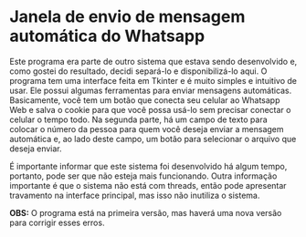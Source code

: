 
<!DOCTYPE html>
<html lang="en">
<head>
    <meta charset="UTF-8">
    <meta name="viewport" content="width=device-width, initial-scale=1.0">
    <title>Janela de envio de mensagem automática do Whatsapp</title>
</head>
<body>
    <h1>Janela de envio de mensagem automática do Whatsapp</h1>
    <p>Este programa era parte de outro sistema que estava sendo desenvolvido e, como gostei do resultado, decidi separá-lo e disponibilizá-lo aqui. O programa tem uma interface feita em Tkinter e é muito simples e intuitivo de usar. Ele possui algumas ferramentas para enviar mensagens automáticas. Basicamente, você tem um botão que conecta seu celular ao Whatsapp Web e salva o cookie para que você possa usá-lo sem precisar conectar o celular o tempo todo. Na segunda parte, há um campo de texto para colocar o número da pessoa para quem você deseja enviar a mensagem automática e, ao lado deste campo, um botão para selecionar o arquivo que deseja enviar. </p>
    <p>É importante informar que este sistema foi desenvolvido há algum tempo, portanto, pode ser que não esteja mais funcionando. Outra informação importante é que o sistema não está com threads, então pode apresentar travamento na interface principal, mas isso não inutiliza o sistema.</p>
    <p><strong>OBS:</strong> O programa está na primeira versão, mas haverá uma nova versão para corrigir esses erros.</p>
</body>
</html>



